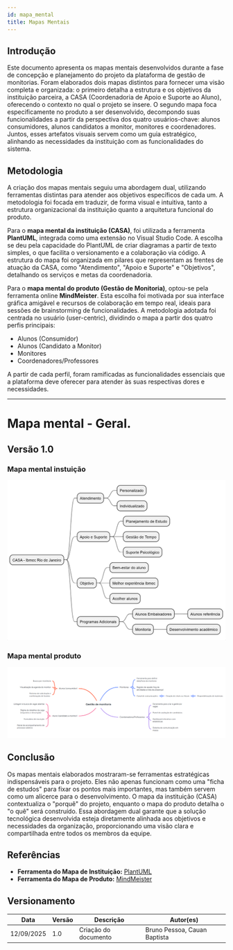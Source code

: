 ```yaml
---
id: mapa_mental
title: Mapas Mentais
---
```


## Introdução

Este documento apresenta os mapas mentais desenvolvidos durante a fase de concepção e planejamento do projeto da plataforma de gestão de monitorias. Foram elaborados dois mapas distintos para fornecer uma visão completa e organizada: o primeiro detalha a estrutura e os objetivos da instituição parceira, a CASA (Coordenadoria de Apoio e Suporte ao Aluno), oferecendo o contexto no qual o projeto se insere. O segundo mapa foca especificamente no produto a ser desenvolvido, decompondo suas funcionalidades a partir da perspectiva dos quatro usuários-chave: alunos consumidores, alunos candidatos a monitor, monitores e coordenadores. Juntos, esses artefatos visuais servem como um guia estratégico, alinhando as necessidades da instituição com as funcionalidades do sistema.

## Metodologia

A criação dos mapas mentais seguiu uma abordagem dual, utilizando ferramentas distintas para atender aos objetivos específicos de cada um. A metodologia foi focada em traduzir, de forma visual e intuitiva, tanto a estrutura organizacional da instituição quanto a arquitetura funcional do produto.

Para o **mapa mental da instituição (CASA)**, foi utilizada a ferramenta **PlantUML**, integrada como uma extensão no Visual Studio Code. A escolha se deu pela capacidade do PlantUML de criar diagramas a partir de texto simples, o que facilita o versionamento e a colaboração via código. A estrutura do mapa foi organizada em pilares que representam as frentes de atuação da CASA, como "Atendimento", "Apoio e Suporte" e "Objetivos", detalhando os serviços e metas da coordenadoria.

Para o **mapa mental do produto (Gestão de Monitoria)**, optou-se pela ferramenta online **MindMeister**. Esta escolha foi motivada por sua interface gráfica amigável e recursos de colaboração em tempo real, ideais para sessões de brainstorming de funcionalidades. A metodologia adotada foi centrada no usuário (user-centric), dividindo o mapa a partir dos quatro perfis principais:

* Alunos (Consumidor)
* Alunos (Candidato a Monitor)
* Monitores
* Coordenadores/Professores

A partir de cada perfil, foram ramificadas as funcionalidades essenciais que a plataforma deve oferecer para atender às suas respectivas dores e necessidades.

---

# Mapa mental - Geral.

## Versão 1.0

### Mapa mental instuição

![Mapa mental Instituição](https://github.com/Projetos-de-Extensao/PBE_25.2_8001_II/blob/main/docs/assets/Mapas_Mentais/mapaMentalInst.png)

### Mapa mental produto

![Mapa mental Produto](https://github.com/Projetos-de-Extensao/PBE_25.2_8001_II/blob/main/docs/assets/Mapas_Mentais/Screenshot%202025-09-12%20094408.png)

## Conclusão

Os mapas mentais elaborados mostraram-se ferramentas estratégicas indispensáveis para o projeto. Eles não apenas funcionam como uma "ficha de estudos" para fixar os pontos mais importantes, mas também servem como um alicerce para o desenvolvimento. O mapa da instituição (CASA) contextualiza o "porquê" do projeto, enquanto o mapa do produto detalha o "o quê" será construído. Essa abordagem dual garante que a solução tecnológica desenvolvida esteja diretamente alinhada aos objetivos e necessidades da organização, proporcionando uma visão clara e compartilhada entre todos os membros da equipe.

## Referências

* **Ferramenta do Mapa de Instituição:** [PlantUML](https://plantuml.com/)
* **Ferramenta do Mapa de Produto:** [MindMeister](https://www.mindmeister.com/)

## Versionamento

| Data       | Versão | Descrição            | Autor(es)                    |
| ---------- | ------ | -------------------- | ---------------------------- |
| 12/09/2025 | 1.0    | Criação do documento | Bruno Pessoa, Cauan Baptista |
